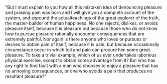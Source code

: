 "But I must explain to you how all this mistaken idea of 
denouncing pleasure and praising pain was born and I will give you a
complete account of the system, and expound the actualteachings of the
great explorer of the truth, the master-builder of human happiness.
No one rejects, dislikes, or avoids pleasure itself, because it is
pleasure but because those who do not know how to pursue pleasure
rationally encounter consequences that are extremely painful.
Nor again is there anyone who loves or pursues or desires to obtain pain
of itself, because it is pain, but because occasionally circumstance
occur in which toil and pain can procure him some great pleasure. To take
a trivial example, which of us ever undertakes laborious physical
exercise, except to obtain some advantage from it? But who has any right
to find fault with a man who chooses to enjoy a pleasure that has no
annoying consequences, or one who avoids a pain that produces no
resultant pleasure?"